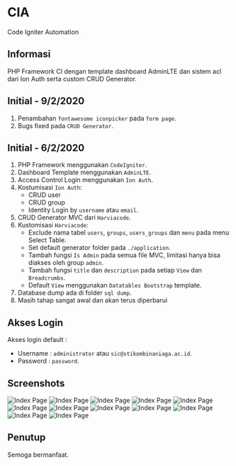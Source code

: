 # CIA
Code Igniter Automation

## Informasi 
PHP Framework CI dengan template dashboard AdminLTE dan sistem acl dari Ion Auth serta custom CRUD Generator.

## Initial - 9/2/2020
1. Penambahan `fontawesome iconpicker` pada `form page`.
2. Bugs fixed pada `CRUD Generator`.

## Initial - 6/2/2020
1. PHP Framework menggunakan `CodeIgniter`.
2. Dashboard Template menggunakan `AdminLTE`.
3. Access Control Login menggunakan `Ion Auth`.
4. Kostumisasi `Ion Auth`: 
    * CRUD user
    * CRUD group
    * Identity Login by `username` atau `email`.
4. CRUD Generator MVC dari `Harviacode`.
5. Kustomisasi `Harviacode`:
    * Exclude nama tabel `users`, `groups`, `users_groups` dan `menu` pada menu Select Table. 
    * Set default generator folder pada `./application`.
    * Tambah fungsi `Is Admin` pada semua file MVC, limitasi hanya bisa diakses oleh group `admin`.
    * Tambah fungsi `title` dan `description` pada setiap `View` dan `Breadcrumbs`.
    * Default `View` menggunakan `Datatables Bootstrap` template.
6. Database dump ada di folder `sql dump`.
7. Masih tahap sangat awal dan akan terus diperbarui

## Akses Login
Akses login default : 
* Username : `administrator` atau `sic@stikombinaniaga.ac.id`.
* Password : `password`. 

## Screenshots
![Index Page](https://github.com/antoniusarie/CIA/blob/master/screenshot/1.png)
![Index Page](https://github.com/antoniusarie/CIA/blob/master/screenshot/2.png)
![Index Page](https://github.com/antoniusarie/CIA/blob/master/screenshot/3.png)
![Index Page](https://github.com/antoniusarie/CIA/blob/master/screenshot/4.png)
![Index Page](https://github.com/antoniusarie/CIA/blob/master/screenshot/5.png)
![Index Page](https://github.com/antoniusarie/CIA/blob/master/screenshot/6.png)
![Index Page](https://github.com/antoniusarie/CIA/blob/master/screenshot/7.png)
![Index Page](https://github.com/antoniusarie/CIA/blob/master/screenshot/8.png)
![Index Page](https://github.com/antoniusarie/CIA/blob/master/screenshot/9.png)
![Index Page](https://github.com/antoniusarie/CIA/blob/master/screenshot/10.png)
![Index Page](https://github.com/antoniusarie/CIA/blob/master/screenshot/11.png)
![Index Page](https://github.com/antoniusarie/CIA/blob/master/screenshot/12.png)

## Penutup
Semoga bermanfaat.